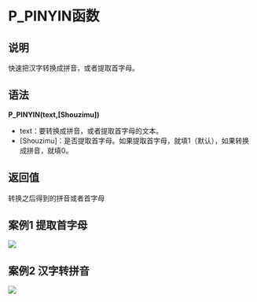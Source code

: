 # P_PINYIN函数

## 说明

快速把汉字转换成拼音，或者提取首字母。

## 语法

**P_PINYIN(text,[Shouzimu])**

- text：要转换成拼音，或者提取首字母的文本。
- [Shouzimu]：是否提取首字母。如果提取首字母，就填1（默认），如果转换成拼音，就填0。

## 返回值

转换之后得到的拼音或者首字母

## 案例1 提取首字母

![](http://mypic.ladeng6666.com/2017-09-25-%E9%A6%96%E5%AD%97%E6%AF%8D-%E6%B1%89%E5%AD%97.gif)

## 案例2 汉字转拼音

![](http://mypic.ladeng6666.com/2017-09-25-%E6%8B%BC%E9%9F%B3.gif)

